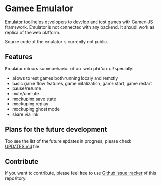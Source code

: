 # Gamee Emulator

[Emulator tool](http://emulator.gameeapp.com/) helps developers to develop and test games with Gamee-JS framework. Emulator is not connected with any backend. It shoudl work as replica of the web platform. 

Source code of the emulator is currently not public. 

## Features

Emulator mirrors some behavior of our web platform. Especially: 

 - allows to test games both running localy and remotly
 - basic game flow features, game initalization, game start, game restart
 - pause/resume
 - mute/unmute
 - mockuping save state
 - mockuping replay
 - mockuping ghost mode
 - share via link
 
## Plans for the future development

Too see the list of the future updates in progress, please check [UPDATES.md](https://github.com/gameeapp/gamee-emulator/blob/master/UPDATES.md) file. 

## Contribute

If you want to contribute, please feel free to use [Github issue tracker](https://github.com/gameeapp/gamee-emulator/issues) of this repository. 

